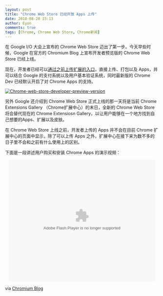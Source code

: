 ```yaml
---
layout: post
title: "Chrome Web Store 已经开放 Apps 上传"
date: 2010-08-20 15:13
author: Eyon
comments: true
tags: [Chrome, Chrome Web Store, Chrome新闻]
---
```

在 Google I/O 大会上宣布的 Chrome Web Store 迈出了第一步。今天早些时候，Google 在官方的 Chromium Blog 上宣布开发者预览版的 Chrome Web Store 已经上线。

现在，开发者已经可以[通过之前上传扩展的入口](https://chrome.google.com/extensions/developer/update)，直接上传、打包以及 Apps，并可以结合 Google 的支付系统以及用户基本验证系统，同时最新版的 Chrome Dev 已经默认开启了对 Chrome Apps 的支持。

<a href="http://img.chromi.org/2010/08/Chrome-web-store-developer-preview-version.jpg">![](http://img.chromi.org/2010/08/Chrome-web-store-developer-preview-version-550x304.jpg "Chrome-web-store-developer-preview-version")</a>

另外 Google 还介绍到 Chrome Web Store 正式上线的那一天将是当前 Chrome Extensions Gallery （Chrome扩展中心）的末日，全新的 Chrome Web Store 将会替代现在的 Chrome Extensiosn Gallery，以让用户能够在一个地方找到自己想要的Apps、扩展以及皮肤。

在 Chrome Web Store 上线之前，开发者上传的 Apps 并不会在目前 Chrome 扩展中心的页面中显示，除了可以上传 Apps 之外，扩展中心在接下来为数不多的日子里不会和之前有什么使用上的区别。

下面是一段讲述用户购买和安装 Chrome Apps 的演示视频：<!--more-->
<p style="text-align: center;"><embed src="http://player.youku.com/player.php/sid/XMTk5NTM2MjMy/v.swf" quality="high" width="480" height="400" align="middle" allowScriptAccess="sameDomain" type="application/x-shockwave-flash"></embed>

via [Chromium Blog](http://blog.chromium.org/2010/08/get-your-apps-ready-for-chrome-web.html)
